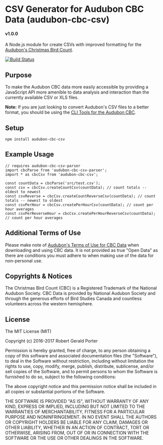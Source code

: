 # CSV Generator for Audubon CBC Data (audubon-cbc-csv)
#### v1.0.0

A Node.js module for create CSVs with improved formatting for the [Audubon's Christmas Bird Count](http://netapp.audubon.org/CBCObservation/).

[![Build Status](https://travis-ci.org/rgeraldporter/audubon-cbc-csv.svg?branch=master)](https://travis-ci.org/rgeraldporter/audubon-cbc-csv)

## Purpose

To make the Audubon CBC data more easily accessible by providing a JavaScript API more amenible to data analysis and interaction than the currently available CSV or XLS files.

**Note:** If you are just looking to convert Audubon's CSV files to a better format, you should be using the [CLI Tools for the Audubon CBC](https://github.com/rgeraldporter/audubon-cbc-cli).

## Setup

```
npm install audubon-cbc-csv
```

## Example Usage

```
// requires audubon-cbc-csv-parser
import cbcParse from 'audubon-cbc-csv-parser';
import * as cbcCsv from 'audubon-cbc-csv';

const countData = cbcParse('src/test.csv');
const csv = cbcCsv.createCountCsv(countData); // count totals -- oldest to newest
const csvReverse = cbcCsv.createCountReverseCsv(countData); // count totals -- newest to oldest
const csvPerHour = cbcCsv.createPerHourCsv(countData); // count per hour averages
const csvPerReverseHour = cbcCsv.createPerHourReverseCsv(countData); // count per hour averages
```

## Additional Terms of Use

Please make note of [Audubon's Terms of Use for CBC Data](http://www.audubon.org/content/policy-regarding-use-christmas-bird-count-data) when downloading and using CBC data. It is not provided as true "Open Data" as there are conditions you must adhere to when making use of the data for non-personal use.

## Copyrights & Notices

The Christmas Bird Count (CBC) is a Registered Trademark of the National Audubon Society. CBC Data is provided by National Audubon Society and through the generous efforts of Bird Studies Canada and countless volunteers across the western hemisphere.

## License

The MIT License (MIT)

Copyright (c) 2016-2017 Robert Gerald Porter

Permission is hereby granted, free of charge, to any person obtaining a copy
of this software and associated documentation files (the "Software"), to deal
in the Software without restriction, including without limitation the rights
to use, copy, modify, merge, publish, distribute, sublicense, and/or sell
copies of the Software, and to permit persons to whom the Software is
furnished to do so, subject to the following conditions:

The above copyright notice and this permission notice shall be included in
all copies or substantial portions of the Software.

THE SOFTWARE IS PROVIDED "AS IS", WITHOUT WARRANTY OF ANY KIND, EXPRESS OR
IMPLIED, INCLUDING BUT NOT LIMITED TO THE WARRANTIES OF MERCHANTABILITY,
FITNESS FOR A PARTICULAR PURPOSE AND NONINFRINGEMENT. IN NO EVENT SHALL THE
AUTHORS OR COPYRIGHT HOLDERS BE LIABLE FOR ANY CLAIM, DAMAGES OR OTHER
LIABILITY, WHETHER IN AN ACTION OF CONTRACT, TORT OR OTHERWISE, ARISING FROM,
OUT OF OR IN CONNECTION WITH THE SOFTWARE OR THE USE OR OTHER DEALINGS IN
THE SOFTWARE.
